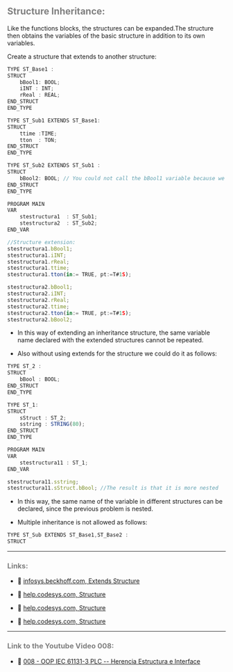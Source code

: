 ## <span style="color:grey">Structure Inheritance:</span>

Like the functions blocks, the structures can be expanded.The structure then obtains the variables of the basic structure in addition to its own variables.

Create a structure that extends to another structure:
```javascript
TYPE ST_Base1 :
STRUCT
	bBool1: BOOL;
	iINT : INT;
	rReal : REAL;	
END_STRUCT
END_TYPE
```
```javascript
TYPE ST_Sub1 EXTENDS ST_Base1:
STRUCT
	ttime :TIME;
	tton  : TON;
END_STRUCT
END_TYPE
```
```javascript
TYPE ST_Sub2 EXTENDS ST_Sub1 :
STRUCT
	bBool2: BOOL; // You could not call the bBool1 variable because we have it declared in the St_Base1 structure
END_STRUCT
END_TYPE
```
```javascript
PROGRAM MAIN
VAR
    stestructura1  : ST_Sub1;
    stestructura2  : ST_Sub2;
END_VAR

//Structure extension:
stestructura1.bBool1;
stestructura1.iINT;
stestructura1.rReal;
stestructura1.ttime;
stestructura1.tton(in:= TRUE, pt:=T#1S);

stestructura2.bBool1;
stestructura2.iINT;
stestructura2.rReal;
stestructura2.ttime;
stestructura2.tton(in:= TRUE, pt:=T#1S);
stestructura2.bBool2;
```

- In this way of extending an inheritance structure, the same variable name declared with the extended structures cannot be repeated.

- Also without using extends for the structure we could do it as follows:

```javascript
TYPE ST_2 :
STRUCT
	bBool : BOOL;
END_STRUCT
END_TYPE
```
```javascript
TYPE ST_1:
STRUCT
	sStruct : ST_2;
	sstring : STRING(80);
END_STRUCT
END_TYPE
```
```javascript
PROGRAM MAIN
VAR
	stestructura11 : ST_1;
END_VAR

stestructura11.sstring;
stestructura11.sStruct.bBool; //The result is that it is more nested
```

- In this way, the same name of the variable in different structures can be declared, since the previous problem is nested.

- Multiple inheritance is not allowed as follows:

```javascript
TYPE ST_Sub EXTENDS ST_Base1,ST_Base2 :
STRUCT
```
***
### <span style="color:grey">Links:</span>

- 🔗 [infosys.beckhoff.com, Extends Structure](https://infosys.beckhoff.com/content/1033/tc3_plc_intro/3468091787.html?id=592001323464924565)

- 🔗 [help.codesys.com, Structure](https://help.codesys.com/webapp/_cds_datatype_structure;product=codesys;version=3.5.17.0)

- 🔗 [help.codesys.com, Structure](https://help.codesys.com/api-content/2/codesys/3.5.14.0/en/_cds_obj_dut/)

- 🔗 [help.codesys.com, Structure](https://help.codesys.com/api-content/2/codesys/3.5.14.0/en/_cds_datatype_structure/#b2e3e6da93f532b0c0a8640e011c7a1d-3s-structures)

***
### <span style="color:grey">Link to the Youtube Video 008:</span>
- 🔗 [008 - OOP IEC 61131-3 PLC -- Herencia Estructura e Interface](https://youtu.be/G0suYh_bz0o)
